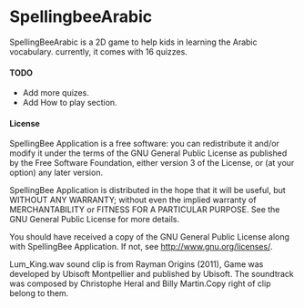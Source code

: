SpellingbeeArabic
=================
SpellingBeeArabic is a 2D game to help kids in learning the Arabic vocabulary. currently, it comes with 16 quizzes.

#### TODO
- Add more quizes.
- Add How to play section.

#### License
SpellingBee Application is a free software: you can redistribute it and/or modify
it under the terms of the GNU General Public License as published by
the Free Software Foundation, either version 3 of the License, or
(at your option) any later version.

SpellingBee Application is distributed in the hope that it will be useful,
but WITHOUT ANY WARRANTY; without even the implied warranty of
MERCHANTABILITY or FITNESS FOR A PARTICULAR PURPOSE. See the
GNU General Public License for more details.

You should have received a copy of the GNU General Public License
along with SpellingBee Application. If not, see <http://www.gnu.org/licenses/>.

Lum_King.wav sound clip is from Rayman Origins (2011),
Game was developed by Ubisoft Montpellier and published by Ubisoft.
The soundtrack was composed by Christophe Heral and Billy Martin.Copy right of clip belong to them.

